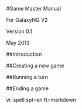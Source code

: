 #Game Master Manual

For GalaxyNG V2

Version 0.1

May 2013

##Introduction

##Creating a new game

##Running a turn

##Ending a game

vi: spell spl=en ft=markdown
